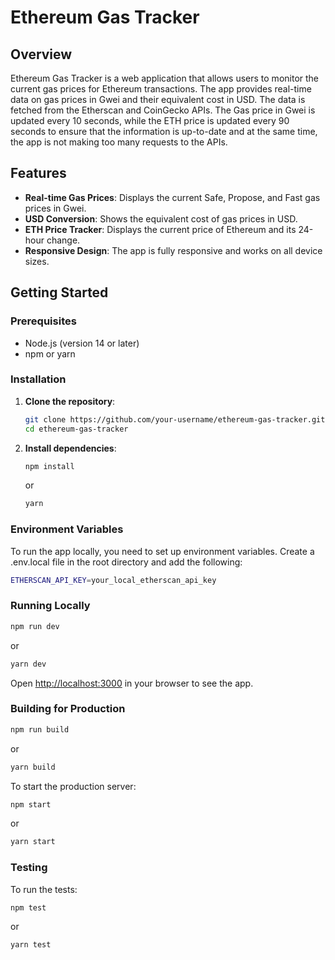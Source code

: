 # Ethereum Gas Tracker

## Overview

Ethereum Gas Tracker is a web application that allows users to monitor the current gas prices for Ethereum transactions. The app provides real-time data on gas prices in Gwei and their equivalent cost in USD. The data is fetched from the Etherscan and CoinGecko APIs.
The Gas price in Gwei is updated every 10 seconds, while the ETH price is updated every 90 seconds to ensure that the information is up-to-date and at the same time, the app is not making too many requests to the APIs.

## Features

-   **Real-time Gas Prices**: Displays the current Safe, Propose, and Fast gas prices in Gwei.
-   **USD Conversion**: Shows the equivalent cost of gas prices in USD.
-   **ETH Price Tracker**: Displays the current price of Ethereum and its 24-hour change.
-   **Responsive Design**: The app is fully responsive and works on all device sizes.

## Getting Started

### Prerequisites

-   Node.js (version 14 or later)
-   npm or yarn

### Installation

1. **Clone the repository**:

    ```bash
    git clone https://github.com/your-username/ethereum-gas-tracker.git
    cd ethereum-gas-tracker
    ```

2. **Install dependencies**:

    ```bash
    npm install
    ```

    or

    ```bash
    yarn
    ```

### Environment Variables

To run the app locally, you need to set up environment variables. Create a .env.local file in the root directory and add the following:

```bash
ETHERSCAN_API_KEY=your_local_etherscan_api_key
```

### Running Locally

```bash
npm run dev
```

or

```bash
yarn dev
```

Open [http://localhost:3000](http://localhost:3000) in your browser to see the app.

### Building for Production

```bash
npm run build
```

or

```bash
yarn build
```

To start the production server:

```bash
npm start
```

or

```bash
yarn start
```

### Testing

To run the tests:

```bash
npm test
```

or

```bash
yarn test
```
